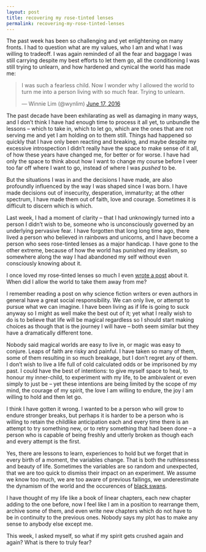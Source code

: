 ```yaml
---
layout: post
title: recovering my rose-tinted lenses
permalink: recovering-my-rose-tinted-lenses
---
```

The past week has been so challenging and yet enlightening on many fronts. I had to question what are my values, who I am and what I was willing to tradeoff. I was again reminded of all the fear and baggage I was still carrying despite my best efforts to let them go, all the conditioning I was still trying to unlearn, and how hardened and cynical the world has made me:

<blockquote class="twitter-tweet" data-lang="en"><p lang="en" dir="ltr">I was such a fearless child. Now I wonder why I allowed the world to turn me into a person living with so much fear. Trying to unlearn.</p>&mdash; Winnie Lim (@wynlim) <a href="https://twitter.com/wynlim/status/743609954003652608">June 17, 2016</a></blockquote>
<script async src="//platform.twitter.com/widgets.js" charset="utf-8"></script>

The past decade have been exhilarating as well as damaging in many ways, and I don’t think I have had enough time to process it all yet, to unbundle the lessons – which to take in, which to let go, which are the ones that are not serving me and yet I am holding on to them still. Things had happened so quickly that I have only been reacting and breaking, and maybe despite my excessive introspection I didn’t really have the space to make sense of it all, of how these years have changed me, for better or for worse. I have had only the space to think about how I want to change my course before I veer too far off where I  want to go, instead of where I was _pushed_ to be. 

But the situations I was in and the decisions I have made, are also profoundly influenced by the way I was shaped since I was born. I have made decisions out of insecurity, desperation, immaturity; at the other spectrum, I have made them out of faith, love and courage. Sometimes it is difficult to discern which is which. 

Last week, I had a moment of clarity – that I had unknowingly turned into a person I didn’t wish to be, someone who is unconsciously governed by an underlying pervasive fear. I have forgotten that long long time ago, there lived a person who believed in rainbows and unicorns, and I have become a person who sees rose-tinted lenses as a major handicap. I have gone to the other extreme, because of how the world has punished my idealism, so somewhere along the way I had abandoned my self without even consciously knowing about it. 

I once loved my rose-tinted lenses so much I even [wrote a post](https://fragmentedposterous.wordpress.com/2012/09/29/my-rose-tinted-lenses/) about it. When did I allow the world to take them away from me?

I remember reading a post on why science fiction writers or even authors in general have a great social responsibility. We can only live, or attempt to pursue what we can imagine. I have been living as if life is going to suck anyway so I might as well make the best out of it; yet what I really wish to do is to believe that life will be magical regardless so I should start making choices as though that is the journey I will have – both seem similar but they have a dramatically different tone. 

Nobody said magical worlds are easy to live in, or magic was easy to conjure. Leaps of faith are risky and painful. I have taken so many of them, some of them resulting in so much breakage, but I don’t regret any of them. I don’t wish to live a life full of cold calculated odds or be imprisoned by my past. I could have the best of intentions: to give myself space to heal, to honour my inner-child, to experiment with my life, to be ambivalent or even simply to just be – yet these intentions are being limited by the scope of my mind, the courage of my spirit, the love I am willing to endure, the joy I am willing to hold and then let go. 

I think I have gotten it wrong. I wanted to be a person who will grow to endure stronger breaks, but perhaps it is harder to be a person who is willing to retain the childlike anticipation each and every time there is an attempt to try something new, or to retry something that had been done – a person who is capable of being freshly and utterly broken as though each and every attempt is the first. 

Yes, there are lessons to learn, experiences to hold but we forget that in every birth of a moment, the variables change. That is both the ruthlessness and beauty of life. Sometimes the variables are so random and unexpected, that we are too quick to dismiss their impact on an experiment. We assume we know too much, we are too aware of previous failings, we underestimate the dynamism of the world and the occurences of [black swans](https://en.wikipedia.org/wiki/Black_swan_theory).

I have thought of my life like a book of linear chapters, each new chapter adding to the one before, now I feel like I am in a position to rearrange them, archive some of them, and even write new chapters which do not have to be in continuity to the previous ones. Nobody says my plot has to make any sense to anybody else except me.

This week, I asked myself, so what if my spirit gets crushed again and again? What is there to truly fear?  

